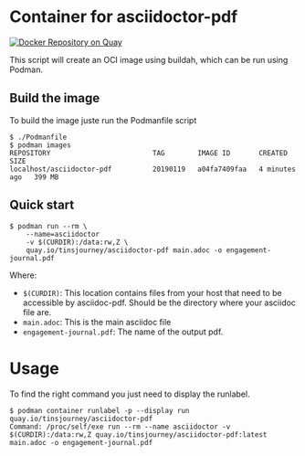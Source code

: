 # Container for asciidoctor-pdf

[![Docker Repository on Quay](https://quay.io/repository/tinsjourney/asciidoctor-pdf/status "Docker Repository on Quay")](https://quay.io/repository/tinsjourney/asciidoctor-pdf)

This script will create an OCI image using buildah, which can be run using Podman.

## Build the image
To build the image juste run the Podmanfile script
```
$ ./Podmanfile
$ podman images
REPOSITORY                         TAG        IMAGE ID       CREATED         SIZE
localhost/asciidoctor-pdf          20190119   a04fa7409faa   4 minutes ago   399 MB
```

## Quick start

```
$ podman run --rm \
	--name=asciidoctor
	-v $(CURDIR):/data:rw,Z \
	quay.io/tinsjourney/asciidoctor-pdf main.adoc -o engagement-journal.pdf
```

Where:
  - `$(CURDIR)`: This location contains files from your host that need to be accessible by asciidoc-pdf. Should be the directory where your asciidoc file are.
  - `main.adoc`: This is the main asciidoc file
  - `engagement-journal.pdf`: The name of the output pdf.

# Usage

To find the right command you just need to display the runlabel.
```
$ podman container runlabel -p --display run quay.io/tinsjourney/asciidoctor-pdf
Command: /proc/self/exe run --rm --name asciidoctor -v $(CURDIR):/data:rw,Z quay.io/tinsjourney/asciidoctor-pdf:latest main.adoc -o engagement-journal.pdf
```
